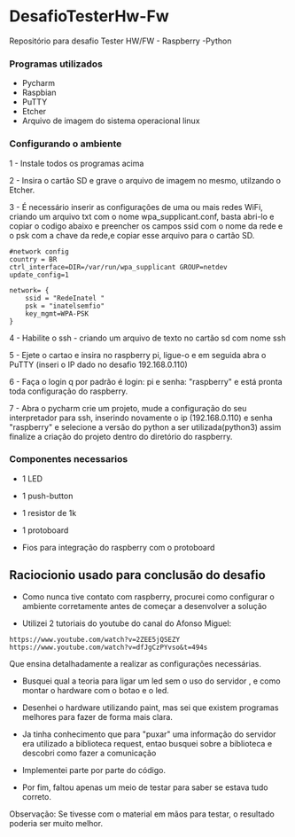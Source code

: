 # DesafioTesterHw-Fw
Repositório para desafio Tester HW/FW - Raspberry -Python

### Programas utilizados ###

* Pycharm
* Raspbian
* PuTTY
* Etcher
* Arquivo de imagem do sistema operacional linux 

### Configurando o ambiente ###

1 - Instale todos os programas acima

2 - Insira o cartão SD e grave o arquivo de imagem no mesmo, utilzando o Etcher.

3 - É necessário inserir as configurações de uma ou mais redes WiFi, criando um arquivo txt com o nome wpa_supplicant.conf, basta abri-lo e copiar o codigo
abaixo e preencher os campos ssid com o nome da rede e o psk com a chave da rede,e copiar esse arquivo para o cartão SD. 

```
#network config
country = BR
ctrl_interface=DIR=/var/run/wpa_supplicant GROUP=netdev
update_config=1

network= {
    ssid = "RedeInatel "
    psk = "inatelsemfio"
    key_mgmt=WPA-PSK
}
```
4 - Habilite o ssh - criando um arquivo de texto no cartão sd com nome ssh 

5 - Ejete o cartao e insira no raspberry pi, ligue-o e em seguida abra o PuTTY (inseri o IP dado no desafio 192.168.0.110)

6 - Faça o login q por padrão é login: pi e senha: "raspberry" e está pronta toda configuração do raspberry.

7 - Abra o pycharm crie um projeto, mude a configuração do seu interpretador para ssh, inserindo novamente o ip (192.168.0.110) e senha "raspberry" e
selecione a versão do python a ser utilizada(python3) assim finalize a criação do projeto dentro do diretório do raspberry.
 
### Componentes necessarios ###

* 1 LED 

* 1 push-button

* 1 resistor de 1k 

* 1 protoboard 

* Fios para integração do raspberry com o protoboard


## Raciocionio usado para conclusão do desafio ##

* Como nunca tive contato com raspberry, procurei como configurar o ambiente corretamente antes de começar a desenvolver a solução

* Utilizei 2 tutoriais do youtube do canal do Afonso Miguel: 
```
https://www.youtube.com/watch?v=2ZEE5jQSEZY 
https://www.youtube.com/watch?v=dfJgCzPYvso&t=494s
```
Que ensina detalhadamente a realizar as configurações necessárias.

* Busquei qual a teoria para ligar um led sem o uso do servidor , e como montar o hardware com o botao e o led.

* Desenhei o hardware utilizando paint, mas sei que existem programas melhores para fazer de forma mais clara.

* Ja tinha conhecimento que para "puxar" uma informação do servidor era utilizado
a biblioteca request, entao busquei sobre a biblioteca e descobri como fazer a comunicação

* Implementei parte por parte do código. 

* Por fim, faltou apenas um meio de testar para saber se estava tudo correto.

Observação: Se tivesse com o material em mãos para testar, o resultado poderia ser muito melhor.


